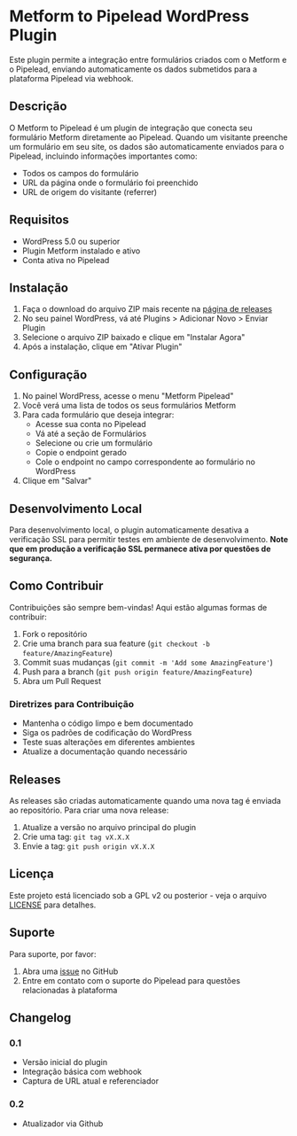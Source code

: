 # Metform to Pipelead WordPress Plugin

Este plugin permite a integração entre formulários criados com o Metform e o Pipelead, enviando automaticamente os dados submetidos para a plataforma Pipelead via webhook.

## Descrição

O Metform to Pipelead é um plugin de integração que conecta seu formulário Metform diretamente ao Pipelead. Quando um visitante preenche um formulário em seu site, os dados são automaticamente enviados para o Pipelead, incluindo informações importantes como:

- Todos os campos do formulário
- URL da página onde o formulário foi preenchido
- URL de origem do visitante (referrer)

## Requisitos

- WordPress 5.0 ou superior
- Plugin Metform instalado e ativo
- Conta ativa no Pipelead

## Instalação

1. Faça o download do arquivo ZIP mais recente na [página de releases](https://github.com/seu-usuario/metform-to-pipelead/releases)
2. No seu painel WordPress, vá até Plugins > Adicionar Novo > Enviar Plugin
3. Selecione o arquivo ZIP baixado e clique em "Instalar Agora"
4. Após a instalação, clique em "Ativar Plugin"

## Configuração

1. No painel WordPress, acesse o menu "Metform Pipelead"
2. Você verá uma lista de todos os seus formulários Metform
3. Para cada formulário que deseja integrar:
   - Acesse sua conta no Pipelead
   - Vá até a seção de Formulários
   - Selecione ou crie um formulário
   - Copie o endpoint gerado
   - Cole o endpoint no campo correspondente ao formulário no WordPress
4. Clique em "Salvar"

## Desenvolvimento Local

Para desenvolvimento local, o plugin automaticamente desativa a verificação SSL para permitir testes em ambiente de desenvolvimento. **Note que em produção a verificação SSL permanece ativa por questões de segurança.**

## Como Contribuir

Contribuições são sempre bem-vindas! Aqui estão algumas formas de contribuir:

1. Fork o repositório
2. Crie uma branch para sua feature (`git checkout -b feature/AmazingFeature`)
3. Commit suas mudanças (`git commit -m 'Add some AmazingFeature'`)
4. Push para a branch (`git push origin feature/AmazingFeature`)
5. Abra um Pull Request

### Diretrizes para Contribuição

- Mantenha o código limpo e bem documentado
- Siga os padrões de codificação do WordPress
- Teste suas alterações em diferentes ambientes
- Atualize a documentação quando necessário

## Releases

As releases são criadas automaticamente quando uma nova tag é enviada ao repositório. Para criar uma nova release:

1. Atualize a versão no arquivo principal do plugin
2. Crie uma tag: `git tag vX.X.X`
3. Envie a tag: `git push origin vX.X.X`

## Licença

Este projeto está licenciado sob a GPL v2 ou posterior - veja o arquivo [LICENSE](LICENSE) para detalhes.

## Suporte

Para suporte, por favor:
1. Abra uma [issue](https://github.com/seu-usuario/metform-to-pipelead/issues) no GitHub
2. Entre em contato com o suporte do Pipelead para questões relacionadas à plataforma

## Changelog

### 0.1
- Versão inicial do plugin
- Integração básica com webhook
- Captura de URL atual e referenciador

### 0.2
- Atualizador via Github